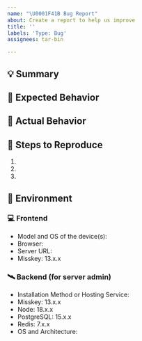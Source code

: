 ```yaml
---
name: "\U0001F41B Bug Report"
about: Create a report to help us improve
title: ''
labels: 'Type: Bug'
assignees: tar-bin

---
```


<!--
Thanks for reporting!
First, in order to avoid duplicate Issues, please search to see if the problem you found has already been reported.
Also, If you are NOT owner/admin of server, PLEASE DONT REPORT SERVER SPECIFIC ISSUES TO HERE! (e.g. feature XXX is not working in misskey.example) Please try with another misskey servers, and if your issue is only reproducible with specific server, contact your server's owner/admin first.
-->

## 💡 Summary

<!-- Tell us what the bug is -->

## 🥰 Expected Behavior

<!--- Tell us what should happen -->

## 🤬 Actual Behavior

<!--
Tell us what happens instead of the expected behavior.
Please include errors from the developer console and/or server log files if you have access to them.
-->

## 📝 Steps to Reproduce

1.
2.
3.

## 📌 Environment

<!-- Tell us where on the platform it happens -->
<!-- DO NOT WRITE "latest". Please provide the specific version. -->

### 💻 Frontend
* Model and OS of the device(s):
  <!-- Example: MacBook Pro (14inch, 2021), macOS Ventura 13.4 -->
* Browser:
  <!-- Example: Chrome 113.0.5672.126 -->
* Server URL:
  <!-- Example: misskey.io -->
* Misskey:
  13.x.x

### 🛰 Backend (for server admin)
<!-- If you are using a managed service, put that after the version. -->

* Installation Method or Hosting Service: <!-- Example: docker compose, k8s/docker, systemd, "Misskey install shell script", development environment -->
* Misskey: 13.x.x
* Node: 18.x.x
* PostgreSQL: 15.x.x
* Redis: 7.x.x
* OS and Architecture: <!-- Example: Ubuntu 22.04.2 LTS aarch64 -->
